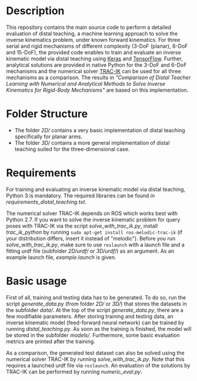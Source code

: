 # Description

This repository contains the main source code to perform a detailed evaluation of distal teaching, a machine learning approach to solve the inverse kinematics problem, under known forward kinematics.
For three serial and rigid mechanisms of different complexity (3-DoF (planar), 6-DoF and 15-DoF), the provided code enables to train and evaluate an inverse kinematic model via distal teaching using [Keras](https://keras.io/) and [TensorFlow](https://www.tensorflow.org/).
Further, analytical solutions are provided in native Python for the 3-DoF and 6-DoF mechanisms and the numerical solver [TRAC-IK](http://wiki.ros.org/trac_ik) can be used for all three mechanisms as a comparison.
The results in *"Comparison of Distal Teacher Learning with Numerical and Analytical Methods to Solve Inverse Kinematics for Rigid-Body Mechanisms"* are based on this implementation.

# Folder Structure
- The folder *2D/* contains a very basic implementation of distal teaching specifically for planar arms.
- The folder *3D/* contains a more general implementation of distal teaching suited for the three-dimensional case.

# Requirements
For training and evaluating an inverse kinematic model via distal teaching, Python 3 is mandatory. The required libraries can be found in *requirements_distal_teaching.txt*.

The numerical solver TRAC-IK depends on ROS which works best with Python 2.7.
If you want to solve the inverse kinematic problem for query poses with TRAC-IK via the script *solve_with_trac_ik.py*, install *trac_ik_python* by running `sudo apt-get install ros-melodic-trac-ik` (if your distribution differs, insert it instead of "melodic").
Before you run *solve_with_trac_ik.py*, make sure to use `roslaunch` with a launch file and a fitting urdf file (subfolder *2D/urdf/* or *3D/urdf/*) as an argument. As an example launch file, *example.launch* is given.

# Basic usage
First of all, training and testing data has to be generated. To do so, run the script *generate_data.py* (from folder *2D/* or *3D/*) that stores the datasets in the subfolder *data/*. At the top of the script *generate_data.py*, there are a few modifiable parameters.
After storing training and testing data, an inverse kinematic model (feed-forward neural network) can be trained by running *distal_teaching.py*. As soon as the training is finished, the model will be stored in the subfolder *models/*. Furthermore, some basic evaluation metrics are printed after the training.

As a comparison, the generated test dataset can also be solved using the numerical solver TRAC-IK by running *solve_with_trac_ik.py*. Note that this requires a launched urdf file via `roslaunch`.
An evaluation of the solutions by TRAC-IK can be performed by running *numeric_eval.py*.